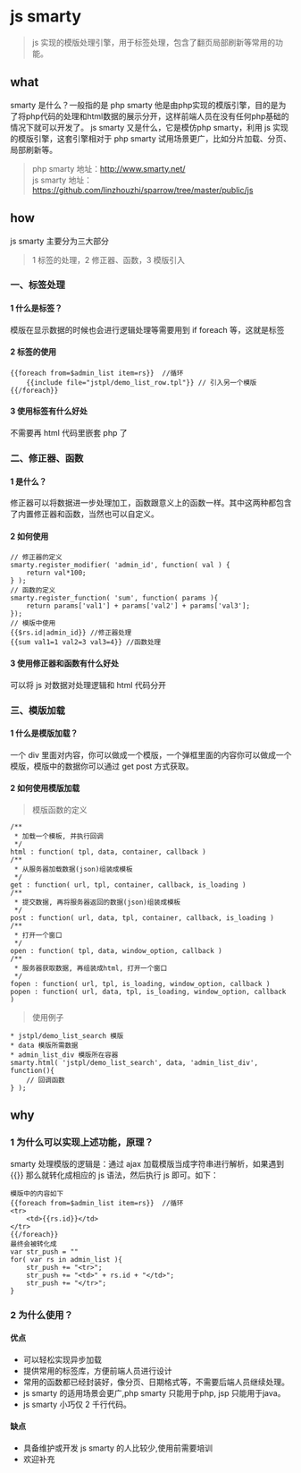 # js smarty
> js 实现的模版处理引擎，用于标签处理，包含了翻页局部刷新等常用的功能。  

## what
smarty 是什么？一般指的是 php smarty 他是由php实现的模版引擎，目的是为了将php代码的处理和html数据的展示分开，这样前端人员在没有任何php基础的情况下就可以开发了。
js smarty 又是什么，它是模仿php smarty，利用 js 实现的模版引擎，这套引擎相对于 php smarty 试用场景更广，比如分片加载、分页、局部刷新等。   
> php smarty 地址：http://www.smarty.net/   
js smarty 地址：https://github.com/linzhouzhi/sparrow/tree/master/public/js

## how
js smarty 主要分为三大部分
> 1 标签的处理，2 修正器、函数，3 模版引入   

### 一、标签处理
#### 1 什么是标签？
模版在显示数据的时候也会进行逻辑处理等需要用到 if foreach 等，这就是标签   
#### 2 标签的使用
```
{{foreach from=$admin_list item=rs}}  //循环
	{{include file="jstpl/demo_list_row.tpl"}} // 引入另一个模版
{{/foreach}}
```
#### 3 使用标签有什么好处
不需要再 html 代码里嵌套 php 了

### 二、修正器、函数
#### 1 是什么？
修正器可以将数据进一步处理加工，函数跟意义上的函数一样。其中这两种都包含了内置修正器和函数，当然也可以自定义。    

#### 2 如何使用

```
// 修正器的定义
smarty.register_modifier( 'admin_id', function( val ) {
    return val*100;
} );
// 函数的定义
smarty.register_function( 'sum', function( params ){
    return params['val1'] + params['val2'] + params['val3'];
});
// 模版中使用
{{$rs.id|admin_id}} //修正器处理
{{sum val1=1 val2=3 val3=4}} //函数处理
```

#### 3 使用修正器和函数有什么好处
可以将 js 对数据对处理逻辑和 html 代码分开

### 三、模版加载
####  1 什么是模版加载？   
一个 div 里面对内容，你可以做成一个模版，一个弹框里面的内容你可以做成一个模版，模版中的数据你可以通过 get post 方式获取。  

#### 2 如何使用模版加载    
> 模版函数的定义

```
/**
 * 加载一个模板, 并执行回调
 */
html : function( tpl, data, container, callback )
/**
 * 从服务器加载数据(json)组装成模板
 */
get : function( url, tpl, container, callback, is_loading )
/**
 * 提交数据, 再将服务器返回的数据(json)组装成模板
 */
post : function( url, data, tpl, container, callback, is_loading )
/**
 * 打开一个窗口
 */
open : function( tpl, data, window_option, callback )
/**
 * 服务器获取数据, 再组装成html, 打开一个窗口
 */
fopen : function( url, tpl, is_loading, window_option, callback )
popen : function( url, data, tpl, is_loading, window_option, callback )
```

>  使用例子

```
* jstpl/demo_list_search 模版
* data 模版所需数据
* admin_list_div 模版所在容器
smarty.html( 'jstpl/demo_list_search', data, 'admin_list_div', function(){
    // 回调函数
} );
```

## why
### 1 为什么可以实现上述功能，原理？
smarty 处理模版的逻辑是：通过 ajax 加载模版当成字符串进行解析，如果遇到{{}} 那么就转化成相应的 js 语法，然后执行 js 即可。如下：
```
模版中的内容如下
{{foreach from=$admin_list item=rs}}  //循环
<tr>
	<td>{{rs.id}}</td>
</tr>
{{/foreach}}
最终会被转化成
var str_push = ""
for( var rs in admin_list ){
	str_push += "<tr>";
	str_push += "<td>" + rs.id + "</td>";
	str_push += "</tr>";
}
```

### 2 为什么使用？
#### 优点
* 可以轻松实现异步加载
* 提供常用的标签库，方便前端人员进行设计
* 常用的函数都已经封装好，像分页、日期格式等，不需要后端人员继续处理。
* js smarty 的适用场景会更广,php smarty 只能用于php, jsp 只能用于java。
* js smarty 小巧仅 2 千行代码。

#### 缺点
* 具备维护或开发 js smarty 的人比较少,使用前需要培训
* 欢迎补充
